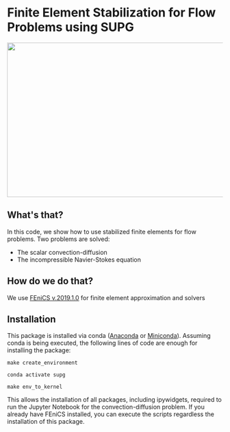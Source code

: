# Finite Element Stabilization for Flow Problems using SUPG 

<img src="img/supg.gif" width="720" height="360" />

## What's that?
In this code, we show how to use stabilized finite elements for flow problems. Two problems are solved:

- The scalar convection-diffusion 
- The incompressible Navier-Stokes equation


## How do we do that?
We use [FEniCS v.2019.1.0](https://fenicsproject.org/download/archive/) for finite element approximation and solvers

## Installation
This package is installed via conda ([Anaconda](https://www.anaconda.com/) or [Miniconda](https://docs.conda.io/en/latest/miniconda.html)). Assuming conda is being executed, the following lines of code are enough for installing the package:

```make create_environment```

```conda activate supg```

```make env_to_kernel```

This allows the installation of all packages, including ipywidgets, required to run the Jupyter Notebook for the convection-diffusion problem. If you already have FEniCS installed, you can execute the scripts regardless the installation of this package.

